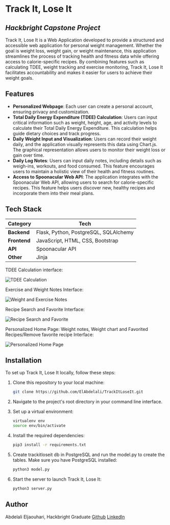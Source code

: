 # Track It, Lose It
## _Hackbright Capstone Project_

Track It, Lose It is a Web Application developed to provide a structured and accessible web application for personal weight management. Whether the goal is weight loss, weight gain, or weight maintenance, this application streamlines the process of tracking health and fitness data while offering access to calorie-specific recipes. By combining features such as calculating TDEE, weight tracking and exercise monitoring, Track It, Lose It facilitates accountability and makes it easier for users to achieve their weight goals.

## Features
- **Personalized Webpage**: Each user can create a personal account, ensuring privacy and customization.
- **Total Daily Energy Expenditure (TDEE) Calculation**: Users can input critical information such as weight, height, age, and activity levels to calculate their Total Daily Energy Expenditure. This calculation helps guide dietary choices and track progress.
- **Daily Weight Input and Visualization**: Users can record their weight daily, and the application visually represents this data using Chart.js. The graphical representation allows users to monitor their weight loss or gain over time.
- **Daily Log Notes**: Users can input daily notes, including details such as weigh-ins, workouts, and food consumed. This feature encourages users to maintain a holistic view of their health and fitness routines.
- **Access to Spoonacular Web API**: The application integrates with the Spoonacular Web API, allowing users to search for calorie-specific recipes. This feature helps users discover new, healthy recipes and incorporate them into their meal plans.

## Tech Stack
Category | Tech
--- | --- 
**Backend** | Flask, Python, PostgreSQL, SQLAlchemy
**Frontend** | JavaScript, HTML, CSS, Bootstrap
**API** | Spoonacular API
**Other** |  Jinja

TDEE Calculation interface:

![TDEE Calculation](https://media.giphy.com/media/v1.Y2lkPTc5MGI3NjExZTI0MzMxYjc3NTNmMDU0YjcxNWI1NWE1NDdjYTRhNjE4ZGZjNDQzZSZlcD12MV9pbnRlcm5hbF9naWZzX2dpZklkJmN0PWc/6H3Mo9uakSttH3zki9/giphy.gif)

Exercise and Weight Notes Interface:

![Weight and Exercise Notes](https://media.giphy.com/media/v1.Y2lkPTc5MGI3NjExN2Q3Y2ViZjhhODZjYTUyYWQyZTJmMzIyYzI1ZWZiYTRjMzc4YWM2OCZlcD12MV9pbnRlcm5hbF9naWZzX2dpZklkJmN0PWc/5a43NQmWSw7TUZcn81/giphy.gif)

Recipe Search and Favorite Interface:

![Recipe Search and Favorite](https://media.giphy.com/media/v1.Y2lkPTc5MGI3NjExNzgwZGVmNDJlYjI3NzUyZTRmOTM4MjAxNzZlZTVmZDZiZjAxYjYxMSZlcD12MV9pbnRlcm5hbF9naWZzX2dpZklkJmN0PWc/e7SKljI4cRwPHiaqqS/giphy.gif)

Personalized Home Page: Weight notes, Weight chart and Favorited Recipes/Remove favorite recipe Interface:

![Personalized Home Page](https://media.giphy.com/media/v1.Y2lkPTc5MGI3NjExY2M0ZjAzNzQ1NzUyYTk5MDNjMjQ3MmQ5ZmJkNDM0OTY1ZThlNDEzOSZlcD12MV9pbnRlcm5hbF9naWZzX2dpZklkJmN0PWc/xl1fwHtJZGmznLgFKp/giphy.gif)

## Installation
To set up Track It, Lose It locally, follow these steps:

1. Clone this repository to your local machine:
   ```sh
   git clone https://github.com/ElAbdelali/TrackItLoseIt.git
   ```

2. Navigate to the project's root directory in your command line interface.
3. Set up a virtual environment:
   ```sh
   virtualenv env
   source env/bin/activate
   ```

4. Install the required dependencies:
   ```sh
   pip3 install -r requirements.txt
   ```

5. Create trackitloseit db in PostgreSQL and run the model.py to create the tables. Make sure you have PostgreSQL installed:
   ```sh
   python3 model.py
   ```

6. Start the server to launch Track It, Lose It:
   ```sh
   python3 server.py
   ```

## Author
Abdelali Eljaouhari, Hackbright Graduate
[Github](https://github.com/ElAbdelali/TrackItLoseIt)
[LinkedIn](https://www.linkedin.com/in/ali-eljaouhari/)

